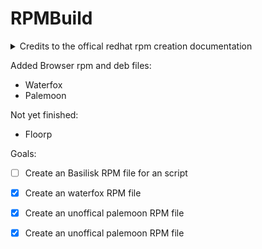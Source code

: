 # RPMBuild

<details><summary>Credits to the offical redhat rpm creation documentation</summary>

"https://www.redhat.com/en/blog/create-rpm-package" website to make this repository possible

Without the Linux Package "alien" creating an rpm and deb file would take longer

</details>

Added Browser rpm and deb files:

- Waterfox
- Palemoon

Not yet finished:

- Floorp

Goals:
- [ ] Create an Basilisk RPM file for an script
- [X] Create an waterfox RPM file
- [X] Create an unoffical palemoon RPM file
- [X] Create an unoffical palemoon RPM file

